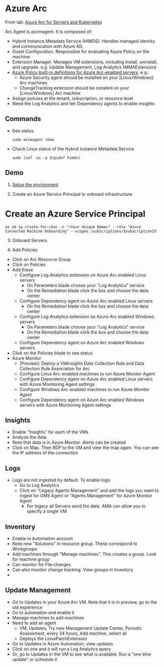 # Azure Arc

From lab: [Azure Arc for Servers and Kubernetes](https://github.com/howardginsburg/AzureArcTraining#1-deploy-resources)

Arc Agent is azcmagent.  It is composed of:
-  Hybrid Instance Metadata Service (HIMDS).  Handles managed identity and communication with Azure AD.
-  Guest Configuration. Responsible for evaluating Azure Policy on the machine.
-  Extension Manager. Manages VM extensions, including install, uninstall, and upgrade.  e.g. Update Management, Log Analytics (MMAExtension)
-  [Azure Policy built-in definitions for Azure Arc-enabled servers](https://learn.microsoft.com/en-us/azure/azure-arc/servers/policy-reference).  e.g.:
   - Azure Security agent should be installed on your [Linux/Windows] Arc machines
   - ChangeTracking extension should be installed on your [Linux/Windows] Arc machine
- Assign policies at the tenant, subscription, or resource level
- Need the Log Analytics and teh Dependency agents to enable insights

## Commands

- See status
  ```
  sudo azcmagent show
  ```
- Check Linux status of the Hybrid Instance Metadata Service
  ```
  sudo lsof -ai -p $(pidof himds)
  ```
  
## Demo

1. [Setup the environment](https://github.com/terrymandin/QuickReference/tree/master/Arc/Environment)

2. Create an Azure Service Principal to onboard infrastructure

# Create an Azure Service Principal

```
az ad sp create-for-rbac -n "<Your Unique Name>" --role "Azure Connected Machine Onboarding" --scopes /subscriptions/$subscriptionId
```

3. Onboard Servers.  

4. Add Policies

- Click on Arc Resource Group
- Click on Policies
- Add these
  - Configure Log Analytics extension on Azure Arc enabled Linux servers
    - On Parameters blade choose your "Log Analytics" service
    - On the Remediation blade click the box and choose the data center
  - Configure Dependency agent on Azure Arc enabled Linux servers
    - On the Remediation blade click the box and choose the data center
  - Configure Log Analytics extension on Azure Arc enabled Windows servers
    - On Parameters blade choose your "Log Analytics" service
    - On the Remediation blade click the box and choose the data center
  - Configure Dependency agent on Azure Arc enabled Windows servers
 - Click on the Policies blade to see status
 - Azure Monitor
   - [Preview]: Deploy a VMInsights Data Collection Rule and Data Collection Rule Association for Arc
   - Configure Linux Arc-enabled machines to run Azure Monitor Agent
   - Configure Dependency agent on Azure Arc enabled Linux servers with Azure Monitoring Agent settings
   - Configure Windows Arc-enabled machines to run Azure Monitor Agent
   - Configure Dependency agent on Azure Arc enabled Windows servers with Azure Monitoring Agent settings

## Insights

- Enable "Insights" for each of the VMs
- Analyze the data
- Note that data is in Azure Monitor.  Alerts can be created
- Click on Map.  Then RDP to the VM and view the map again.  You can see the IP address of the connection

## Logs

- Logs are not ingested by default.  To enable logs:
  - Go to Log Analytics
  - Click on "Legacy Agents Management" and add the logs you want to ingest for OMS Agent or "Agents Management" for Azure Monitor Agent
    - For legacy all Servers send the data.  AMA can allow you to specify a single VM
  
## Inventory

- Enable in Automation account
- Note new "Solutions" in resource group.  These correspond to Workgroups
- Add machines through "Manage machines".  This creates a group.  Look for machine group
- Can monitor for File changes
- Can also monitor change tracking.  View groups in Inventory
- 

## Update Management

- Go to Updates in your Azure Arc VM.  Note that it is in preview, go to the old experience
- Go to automation and enable it
- Manage machines to add machines
- Need to add an agent
  - VM, Updates, Try new Management Update Center, Periodic Assessment, every 24 hours, Add machine, select all
  - Deploys the LinuxPatchExtension
- Go to Updates in Azure Automation, view updates
- Click on one and it will run a Log Analytics query
- Or, go to Updates in the VM to see what is available.  Run a "one time update" or schedule it

